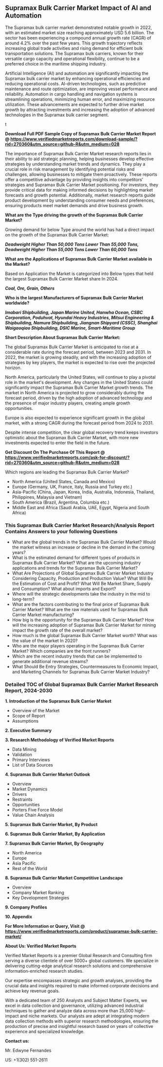 <h2>Supramax Bulk Carrier Market Impact of AI and Automation</h2><p>The Supramax bulk carrier market demonstrated notable growth in 2022, with an estimated market size reaching approximately USD 5.6 billion. The sector has been experiencing a compound annual growth rate (CAGR) of around 4.2% over the past few years. This growth trajectory reflects increasing global trade activities and rising demand for efficient bulk transportation solutions. The Supramax bulk carriers, known for their versatile cargo capacity and operational flexibility, continue to be a preferred choice in the maritime shipping industry.</p><p>Artificial Intelligence (AI) and automation are significantly impacting the Supramax bulk carrier market by enhancing operational efficiencies and reducing operational costs. AI-driven technologies, such as predictive maintenance and route optimization, are improving vessel performance and reliability. Automation in cargo handling and navigation systems is streamlining operations, minimizing human error, and maximizing resource utilization. These advancements are expected to further drive market growth by attracting investments and increasing the adoption of advanced technologies in the Supramax bulk carrier segment.</p>t</p><p id="" class=""><strong>Download Full PDF Sample Copy of Supramax Bulk Carrier Market Report @ <a href="https://www.verifiedmarketreports.com/download-sample/?rid=270360&utm_source=github-R&utm_medium=028" target="_blank">https://www.verifiedmarketreports.com/download-sample/?rid=270360&utm_source=github-R&utm_medium=028</a></strong></p><p>The importance of&nbsp;Supramax Bulk Carrier Market research reports lies in their ability to aid strategic planning, helping businesses develop effective strategies by understanding market trends and dynamics. They play a crucial role in risk management by identifying potential risks and challenges, allowing businesses to mitigate them proactively. These reports offer a competitive advantage by providing insights into competitors' strategies and Supramax Bulk Carrier Market positioning. For investors, they provide critical data for making informed decisions by highlighting market forecasts and growth potential. Additionally, market research reports guide product development by understanding consumer needs and preferences, ensuring products meet market demands and drive business growth.</p><p><strong>What are the&nbsp;Type driving the growth of the Supramax Bulk Carrier Market?</strong></p><p id="" class="">Growing demand for below Type around the world has had a direct impact on the growth of the Supramax Bulk Carrier Market:</p><em><strong>Deadweight Higher Than 50,000 Tons Lower Than 55,000 Tons, Deadweight Higher Than 55,000 Tons Lower Than 60,000 Tons</strong></em></p><strong>What are the&nbsp;Applications&nbsp;of Supramax Bulk Carrier Market available in the Market?</strong></p><p id="" class="">Based on Application the Market is categorized into Below types that held the largest Supramax Bulk Carrier Market share In 2024.</p><em><strong>Coal, Ore, Grain, Others</strong></em></p><strong>Who is the largest Manufacturers of Supramax Bulk Carrier Market worldwide?</strong></p><p><em><strong>Imabari Shipbuilding, Japan Marine United, Hanwha Ocean, CSBC Corporation, Poduhvat, Hyundai Heavy Industries, Mitsui Engineering & Shipbuilding, Namura Shipbuilding, Jiangnan Shipyard (CSSC), Shanghai Waigaoqiao Shipbuilding, DSIC Marine, Smart-Maritime Group</strong></em></p><p id="" class=""><strong>Short Description About Supramax Bulk Carrier Market:</strong></p><p>The global Supramax Bulk Carrier Market is anticipated to rise at a considerable rate during the forecast period, between 2023 and 2031. In 2022, the market is growing steadily, and with the increasing adoption of strategies by key players, the market is expected to rise over the projected horizon.</p><p>North America, particularly the United States, will continue to play a pivotal role in the market's development. Any changes in the United States could significantly impact the Supramax Bulk Carrier Market growth trends. The market in North America is projected to grow considerably during the forecast period, driven by the high adoption of advanced technology and the presence of major industry players, creating ample growth opportunities.</p><p>Europe is also expected to experience significant growth in the global market, with a strong CAGR during the forecast period from 2024 to 2031.</p><p>Despite intense competition, the clear global recovery trend keeps investors optimistic about the Supramax Bulk Carrier Market, with more new investments expected to enter the field in the future.</p><p id="" class=""><strong>Get Discount On The Purchase Of This Report @ <a href="https://www.verifiedmarketreports.com/ask-for-discount/?rid=270360&utm_source=github-R&utm_medium=028" target="_blank">https://www.verifiedmarketreports.com/ask-for-discount/?rid=270360&utm_source=github-R&utm_medium=028</a></strong></p>Which regions are leading the Supramax Bulk Carrier Market?</p><ul><li>North America (United States, Canada and Mexico)</li><li>Europe (Germany, UK, France, Italy, Russia and Turkey etc.)</li><li>Asia-Pacific (China, Japan, Korea, India, Australia, Indonesia, Thailand, Philippines, Malaysia and Vietnam)</li><li>South America (Brazil, Argentina, Columbia etc.)</li><li>Middle East and Africa (Saudi Arabia, UAE, Egypt, Nigeria and South Africa)</li></ul><h3 id="" class="">This Supramax Bulk Carrier Market Research/Analysis Report Contains Answers to your following Questions</h3><ul><li>What are the global trends in the Supramax Bulk Carrier Market? Would the market witness an increase or decline in the demand in the coming years?</li><li>What is the estimated demand for different types of products in Supramax Bulk Carrier Market? What are the upcoming industry applications and trends for the Supramax Bulk Carrier Market?</li><li>What Are Projections of Global Supramax Bulk Carrier Market Industry Considering Capacity, Production and Production Value? What Will Be the Estimation of Cost and Profit? What Will Be Market Share, Supply and Consumption? What about imports and Export?</li><li>Where will the strategic developments take the industry in the mid to long-term?</li><li>What are the factors contributing to the final price of Supramax Bulk Carrier Market? What are the raw materials used for Supramax Bulk Carrier Market manufacturing?</li><li>How big is the opportunity for the Supramax Bulk Carrier Market? How will the increasing adoption of Supramax Bulk Carrier Market for mining impact the growth rate of the overall market?</li><li>How much is the global Supramax Bulk Carrier Market worth? What was the value of the market In 2020?</li><li>Who are the major players operating in the Supramax Bulk Carrier Market? Which companies are the front runners?</li><li>Which are the recent industry trends that can be implemented to generate additional revenue streams?</li><li>What Should Be Entry Strategies, Countermeasures to Economic Impact, and Marketing Channels for Supramax Bulk Carrier Market Industry?</li></ul><h3 id="" class="">Detailed TOC of Global Supramax Bulk Carrier Market Research Report, 2024-2030</h3><p id="" class=""><strong>1. Introduction of the Supramax Bulk Carrier Market</strong></p><ul><li>Overview of the Market</li><li>Scope of Report</li><li>Assumptions</li></ul><p id="" class=""><strong>2. Executive Summary</strong></p><p id="" class=""><strong>3. Research Methodology of Verified Market Reports</strong></p><ul><li>Data Mining</li><li>Validation</li><li>Primary Interviews</li><li>List of Data Sources</li></ul><p id="" class=""><strong>4. Supramax Bulk Carrier Market Outlook</strong></p><ul><li>Overview</li><li>Market Dynamics</li><li>Drivers</li><li>Restraints</li><li>Opportunities</li><li>Porters Five Force Model</li><li>Value Chain Analysis</li></ul><p id="" class=""><strong>5. Supramax Bulk Carrier Market, By Product</strong></p><p id="" class=""><strong>6. Supramax Bulk Carrier Market, By Application</strong></p><p id="" class=""><strong>7. Supramax Bulk Carrier Market, By Geography</strong></p><ul><li>North America</li><li>Europe</li><li>Asia Pacific</li><li>Rest of the World</li></ul><p id="" class=""><strong>8. Supramax Bulk Carrier Market Competitive Landscape</strong></p><ul><li>Overview</li><li>Company Market Ranking</li><li>Key Development Strategies</li></ul><p id="" class=""><strong>9. Company Profiles</strong></p><p id="" class=""><strong>10. Appendix</strong></p><p id="" class=""><strong>For More Information or Query, Visit @ <a href="https://www.verifiedmarketreports.com/product/supramax-bulk-carrier-market/" target="_blank">https://www.verifiedmarketreports.com/product/supramax-bulk-carrier-market/</a></strong></p><p id="" class=""><strong>About Us: Verified Market Reports</strong></p><p id="" class="">Verified Market Reports is a premier Global Research and Consulting firm serving a diverse clientele of over 5000+ global customers. We specialize in delivering cutting-edge analytical research solutions and comprehensive information-enriched research studies.</p><p id="" class="">Our expertise encompasses strategic and growth analyses, providing the crucial data and insights required to make informed corporate decisions and achieve key revenue goals.</p><p id="" class="">With a dedicated team of 250 Analysts and Subject Matter Experts, we excel in data collection and governance, utilizing advanced industrial techniques to gather and analyze data across more than 25,000 high-impact and niche markets. Our analysts are adept at integrating modern data collection methods with superior research methodologies, ensuring the production of precise and insightful research based on years of collective experience and specialized knowledge.</p><p id="" class=""><strong>Contact us:</strong></p><p id="" class="">Mr. Edwyne Fernandes</p><p id="" class="">US: +1(302) 551-2611</p>